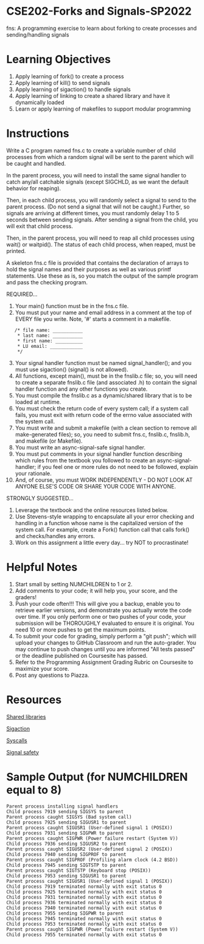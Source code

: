 # CSE202-Forks and Signals-SP2022
fns: A programming exercise to learn about forking to create processes and sending/handling signals

# Learning Objectives
1) Apply learning of fork() to create a process
2) Apply learning of kill() to send signals
3) Apply learning of sigaction() to handle signals
4) Apply learning of linking to create a shared library and have it dynamically loaded
5) Learn or apply learning of makefiles to support modular programming

# Instructions
Write a C program named fns.c to create a variable number of child processes from which a random signal will be sent to the parent which will be caught and handled.

In the parent process, you will need to install the same signal handler to catch any/all catchable signals (except SIGCHLD, as we want the default behavior for reaping).

Then, in each child process, you will randomly select a signal to send to the parent process. (Do not send a signal that will not be caught.) Further, so signals are arriving at different times, you must randomly delay 1 to 5 seconds between sending signals. After sending a signal from the child, you will exit that child process.

Then, in the parent process, you will need to reap all child processes using wait() or waitpid(). The status of each child process, when reaped, must be printed.

A skeleton fns.c file is provided that contains the declaration of arrays to hold the signal names and their purposes as well as various printf statements. Use these as is, so you match the output of the sample program and pass the checking program.

REQUIRED...
1) Your main() function must be in the fns.c file.
2) You must put your name and email address in a comment at the top of EVERY file you write. Note, '#' starts a comment in a makefile.
```
   /* file name: ___________ 
    * last name: ___________
    * first name: __________
    * LU email: ____________
    */
```
3) Your signal handler function must be named signal\_handler(); and you must use sigaction() (signal() is not allowed).
4) All functions, except main(), must be in the fnslib.c file; so, you will need to create a separate fnslib.c file (and associated .h) to contain the signal handler function and any other functions you create. 
5) You must compile the fnslib.c as a dynamic/shared library that is to be loaded at runtime.
6) You must check the return code of every system call; if a system call fails, you must exit with return code of the errno value associated with the system call.
7) You must write and submit a makefile (with a clean section to remove all make-generated files); so, you need to submit fns.c, fnslib.c, fnslib.h, and makefile (or Makefile).
8) You must write an async-signal-safe signal handler. 
9) You must put comments in your signal handler function describing which rules from the textbook you followed to create an async-signal-handler; if you feel one or more rules do not need to be followed, explain your rationale. 
10) And, of course, you must WORK INDEPENDENTLY - DO NOT LOOK AT ANYONE ELSE'S CODE OR SHARE YOUR CODE WITH ANYONE.

STRONGLY SUGGESTED...
1) Leverage the textbook and the online resources listed below.
2) Use Stevens-style wrapping to encapsulate all your error checking and handling in a function whose name is the capitalized version of the system call. For example, create a Fork() function call that calls fork() and checks/handles any errors. 
3) Work on this assignment a little every day... try NOT to procrastinate!

# Helpful Notes
1) Start small by setting NUMCHILDREN to 1 or 2.
2) Add comments to your code; it will help you, your score, and the graders!
4) Push your code often!!! This will give you a backup, enable you to retrieve earlier versions, and demonstrate you actually wrote the code over time. If you only perform one or two pushes of your code, your submission will be THOROUGHLY evaluated to ensure it is original. You need 10 or more pushes to get the maximum points.
6) To submit your code for grading, simply perform a "git push"; which will upload your changes to GitHub Classroom and run the auto-grader. You may continue to push changes until you are informed "All tests passed" or the deadline published on Coursesite has passed.
6) Refer to the Programming Assignment Grading Rubric on Coursesite to maximize your score.
7) Post any questions to Piazza.

# Resources
[Shared libraries](https://www.cprogramming.com/tutorial/shared-libraries-linux-gcc.html)

[Sigaction](https://www.youtube.com/watch?v=jF-1eFhyz1U)

[Syscalls](https://man7.org/linux/man-pages/man2/syscalls.2.html)

[Signal safety](https://man7.org/linux/man-pages/man7/signal-safety.7.html)

# Sample Output (for NUMCHILDREN equal to 8)
```
Parent process installing signal handlers
Child process 7919 sending SIGSYS to parent
Parent process caught SIGSYS (Bad system call)
Child process 7925 sending SIGUSR1 to parent
Parent process caught SIGUSR1 (User-defined signal 1 (POSIX))
Child process 7931 sending SIGPWR to parent
Parent process caught SIGPWR (Power failure restart (System V))
Child process 7936 sending SIGUSR2 to parent
Parent process caught SIGUSR2 (User-defined signal 2 (POSIX))
Child process 7940 sending SIGPROF to parent
Parent process caught SIGPROF (Profiling alarm clock (4.2 BSD))
Child process 7945 sending SIGTSTP to parent
Parent process caught SIGTSTP (Keyboard stop (POSIX))
Child process 7953 sending SIGUSR1 to parent
Parent process caught SIGUSR1 (User-defined signal 1 (POSIX))
Child process 7919 terminated normally with exit status 0
Child process 7925 terminated normally with exit status 0
Child process 7931 terminated normally with exit status 0
Child process 7936 terminated normally with exit status 0
Child process 7940 terminated normally with exit status 0
Child process 7955 sending SIGPWR to parent
Child process 7945 terminated normally with exit status 0
Child process 7953 terminated normally with exit status 0
Parent process caught SIGPWR (Power failure restart (System V))
Child process 7955 terminated normally with exit status 0
```
